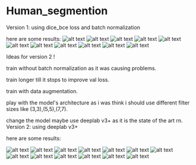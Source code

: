 # Human_segmention

Version 1:
using dice_bce loss and batch normalization

here are some results:
![alt text](https://github.com/AnujPanthri/Human_segmention/blob/main/outputs/download%20(2).png?raw=True)
![alt text](https://github.com/AnujPanthri/Human_segmention/blob/main/outputs/download%20(3).png?raw=True)
![alt text](https://github.com/AnujPanthri/Human_segmention/blob/main/outputs/download%20(4).png?raw=True)
![alt text](https://github.com/AnujPanthri/Human_segmention/blob/main/outputs/download%20(5).png?raw=True)
![alt text](https://github.com/AnujPanthri/Human_segmention/blob/main/outputs/download%20(6).png?raw=True)
![alt text](https://github.com/AnujPanthri/Human_segmention/blob/main/outputs/download%20(7).png?raw=True)
![alt text](https://github.com/AnujPanthri/Human_segmention/blob/main/outputs/download%20(8).png?raw=True)
![alt text](https://github.com/AnujPanthri/Human_segmention/blob/main/outputs/download%20(9).png?raw=True)
![alt text](https://github.com/AnujPanthri/Human_segmention/blob/main/outputs/download%20(10).png?raw=True)
![alt text](https://github.com/AnujPanthri/Human_segmention/blob/main/outputs/download%20(11).png?raw=True)
![alt text](https://github.com/AnujPanthri/Human_segmention/blob/main/outputs/download%20(12).png?raw=True)

Ideas for version 2 !

train without batch normalization as it was causing problems.

train longer till it stops to improve val loss.

train with data augmentation.


play with the model's architecture as i was think i should use different filter sizes like (3,3),(5,5),(7,7).

change the model maybe use deeplab v3+ as it is the state of the art rn.
Version 2: using deeplab v3+

here are some results:

![alt text](https://github.com/AnujPanthri/Human_segmention/blob/main/deeplab%20outputs/download%20(2).png?raw=True)
![alt text](https://github.com/AnujPanthri/Human_segmention/blob/main/deeplab%20outputs/download%20(3).png?raw=True)
![alt text](https://github.com/AnujPanthri/Human_segmention/blob/main/deeplab%20outputs/download%20(4).png?raw=True)
![alt text](https://github.com/AnujPanthri/Human_segmention/blob/main/deeplab%20outputs/download%20(5).png?raw=True)
![alt text](https://github.com/AnujPanthri/Human_segmention/blob/main/deeplab%20outputs/download%20(6).png?raw=True)
![alt text](https://github.com/AnujPanthri/Human_segmention/blob/main/deeplab%20outputs/download%20(7).png?raw=True)
![alt text](https://github.com/AnujPanthri/Human_segmention/blob/main/deeplab%20outputs/download%20(8).png?raw=True)
![alt text](https://github.com/AnujPanthri/Human_segmention/blob/main/deeplab%20outputs/download%20(9).png?raw=True)
![alt text](https://github.com/AnujPanthri/Human_segmention/blob/main/deeplab%20outputs/download%20(10).png?raw=True)
![alt text](https://github.com/AnujPanthri/Human_segmention/blob/main/deeplab%20outputs/download%20(11).png?raw=True)
![alt text](https://github.com/AnujPanthri/Human_segmention/blob/main/deeplab%20outputs/download%20(12).png?raw=True)
![alt text](https://github.com/AnujPanthri/Human_segmention/blob/main/deeplab%20outputs/download%20(13).png?raw=True)
![alt text](https://github.com/AnujPanthri/Human_segmention/blob/main/deeplab%20outputs/download%20(14).png?raw=True)
